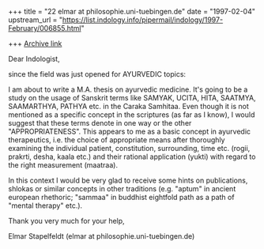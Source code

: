 +++
title = "22 elmar at philosophie.uni-tuebingen.de"
date = "1997-02-04"
upstream_url = "https://list.indology.info/pipermail/indology/1997-February/006855.html"

+++
[Archive link](https://list.indology.info/pipermail/indology/1997-February/006855.html)

Dear Indologist,

since the field was just opened for AYURVEDIC topics:

I am about to write a M.A. thesis on ayurvedic medicine. It's going to be a
study on the usage of Sanskrit terms like
     SAMYAK, UCITA, HITA, SAATMYA, SAAMARTHYA, PATHYA etc.
in the Caraka Samhitaa. Even though it is not mentioned as a specific
concept in the scriptures (as far as I know), I would suggest that these
terms denote in one way or the other "APPROPRIATENESS". This appears to me
as a basic concept in ayurvedic therapeutics, i.e. the choice of
appropriate means after thoroughly examining the individual patient,
constitution, surrounding, time etc. (rogii, prakrti, desha, kaala etc.)
and their rational application (yukti) with regard to the right measurement
(maatraa).

In this context I would be very glad to receive some hints on publications,
shlokas or similar concepts in other traditions (e.g. "aptum" in ancient
european rhethoric; "sammaa" in buddhist eightfold path as a path of
"mental therapy" etc.).

Thank you very much for your help,

Elmar Stapelfeldt (elmar at philosophie.uni-tuebingen.de)






